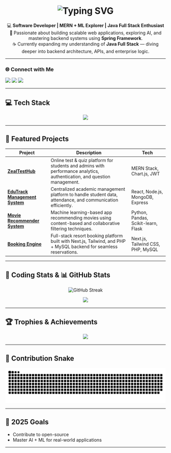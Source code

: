 
<h1 align="center">
  <img src="https://readme-typing-svg.herokuapp.com?font=Poppins&weight=600&size=30&pause=1000&color=00F5FF&center=true&vCenter=true&width=550&lines=Hi,+I'm+Nikhil+Jadhav!+👋;Software+Developer+💻;MERN+%2B+ML+Explorer+🚀;Java+Full+Stack+Learner+☕;Problem+Solver+%26+Tech+Enthusiast+🔥" alt="Typing SVG" />
</h1>

<p align="center">
  💻 <b>Software Developer | MERN + ML Explorer | Java Full Stack Enthusiast</b> <br>
  🎯 Passionate about building scalable web applications, exploring AI, and mastering backend systems using <b>Spring Framework</b>. <br>
  ☕ Currently expanding my understanding of <b>Java Full Stack</b> — diving deeper into backend architecture, APIs, and enterprise logic.
</p>

---

### 🌐 Connect with Me  
<p align="center">

  <a href="https://www.linkedin.com/in/nikhil-jadhav-213275240/" target="_blank"><img src="https://skillicons.dev/icons?i=linkedin" width="45px"/></a>
  <a href="mailto:nikhiljadhav2218@gmail.com"><img src="https://skillicons.dev/icons?i=gmail" /></a>
  <a href="https://nikhiljadhav0.github.io/NikhilJadhav0.github.io-portfolio/" target="_blank"><img src="https://skillicons.dev/icons?i=devto" width="45px"/></a>


</p>

---

## 💻 Tech Stack  
<p align="center">
  <img src="https://skillicons.dev/icons?i=html,css,js,react,nodejs,express,mongodb,mysql,python,git,github,vite,bootstrap,tailwind,java,spring" />
</p>

---

## 🚀 Featured Projects
| Project | Description | Tech |
|----------|--------------|------|
| [**ZealTestHub**](https://github.com/im-prathamesh-dev/ZealTestHub) | Online test & quiz platform for students and admins with performance analytics, authentication, and question management. | MERN Stack, Chart.js, JWT |
| [**EduTrack Management System**](https://github.com/NikhilJadhav0/EduTrack-Management) | Centralized academic management platform to handle student data, attendance, and communication efficiently. | React, Node.js, MongoDB, Express |
| [**Movie Recommender System**](https://github.com/NikhilJadhav0/Movie_Recommender_System) | Machine learning-based app recommending movies using content-based and collaborative filtering techniques. | Python, Pandas, Scikit-learn, Flask |
| [**Booking Engine**](https://github.com/NikhilJadhav0/Booking_Engine) | Full-stack resort booking platform built with Next.js, Tailwind, and PHP + MySQL backend for seamless reservations. | Next.js, Tailwind CSS, PHP, MySQL |



---

## 🚀 Coding Stats & 📊 GitHub Stats
<p align="center">
  <img src="https://github-readme-streak-stats.herokuapp.com/?user=NikhilJadhav0&theme=radical&hide_border=false" alt="GitHub Streak" />
</p>

<p align="center">
  <img src="https://github-readme-stats.vercel.app/api/top-langs/?username=NikhilJadhav0&layout=compact&theme=radical" />
</p>


---

## 🏆 Trophies & Achievements
<p align="center">
  <img src="https://github-profile-trophy.vercel.app/?username=NikhilJadhav0&theme=tokyonight&no-frame=true&margin-w=15&row=2" />
</p>

---

## 🐍 Contribution Snake  
<p align="center">
  <img src="https://github.com/Platane/snk/raw/output/github-contribution-grid-snake.svg?stroke=00BFFF" alt="blue snake" />
</p>

---

## 🎯 2025 Goals  
- Contribute to open-source  
- Master AI + ML for real-world applications  

---
